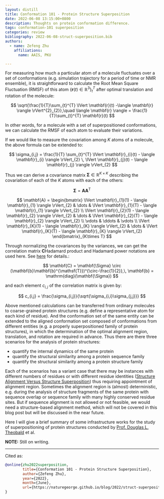 ```yaml
---
layout: distill
title: Conformation 101 - Protein Structure Superposition
date: 2022-06-08 13:15:00+0800
description: Thoughts on protein conformation difference.
tags: conformation-101 superposition
categories: review
bibliography: 2022-06-08-struct-superposition.bib
authors:
  - name: Zefeng Zhu
    affiliations:
      name: AAIS, PKU

---
```


For measuring how much a particular atom of a molecule fluctuates over a set of conformations (e.g. simulation trajectory for a period of time or NMR ensemble), it is straightforward to calculate the Root Mean Square Fluctuation (RMSF) of this atom $\lbrace \mathbf{r}(t) \in \mathbb{R}^{3} \rbrace_{t}^{T}$ after optimal translation and rotation of the molecule:

$$
\sqrt{\frac{1}{T}\sum_{t}^{T} \lVert \mathbf{r}(t) -\langle \mathbf{r} \rangle \rVert^{2}_{2}},\quad \langle \mathbf{r} \rangle = \frac{1}{T}\sum_{t}^{T} \mathbf{r}(t)
$$

In other words, for a molecule with a set of superpositioned conformations, we can calculate the RMSF of each atom to evaluate their variations.

If we would like to measure the covariation among $K$ atoms of a molecule,
the above formula can be extended to:

$$
\sigma_{i,j} = \frac{1}{T} \sum_{t}^{T} \lVert \mathbf{r}_{i}(t) - \langle \mathbf{r}_{i} \rangle \rVert_{2} \, \lVert \mathbf{r}_{j}(t) - \langle \mathbf{r}_{j} \rangle \rVert_{2}
$$

Thus we can derive a covariance matrix $\mathbf{\Sigma}\in \mathbb{R}^{K\times K}$ describing the covariation of each of the $K$ atoms with each of the others:

$$
\mathbf{\Sigma} = \mathbf{A} \mathbf{A}^{\mathsf{T}}
$$

$$
\mathbf{A} = \begin{bmatrix}
    \lVert \mathbf{r}_{1}(1) - \langle \mathbf{r}_{1} \rangle \rVert_{2} & \dots  & \lVert \mathbf{r}_{1}(T) - \langle \mathbf{r}_{1} \rangle \rVert_{2} \\
    \lVert \mathbf{r}_{2}(1) - \langle \mathbf{r}_{2} \rangle \rVert_{2} & \dots  & \lVert \mathbf{r}_{2}(T) - \langle \mathbf{r}_{2} \rangle \rVert_{2} \\
    \vdots & \ddots & \vdots \\
    \lVert \mathbf{r}_{K}(1) - \langle \mathbf{r}_{K} \rangle \rVert_{2} & \dots  & \lVert \mathbf{r}_{K}(T) - \langle \mathbf{r}_{K} \rangle \rVert_{2}
\end{bmatrix}_{K\times T}
$$

Through normalizing the covariances by the variances, we can get the correlation matrix $\mathbf{C}$<d-footnote>Hadamard product and Hadamard power notations are used here. See [here](https://en.wikipedia.org/wiki/Hadamard_product_(matrices)) for details.</d-footnote>:

$$
\mathbf{C} = \mathbf{\Sigma} \circ (\mathbf{b}\mathbf{b}^{\mathsf{T}})^{\circ-\frac{1}{2}},\, \mathbf{b} = \mathrm{diag}(\mathbf{\Sigma})
$$

and each element $c_{i,j}$ of the correlation matrix is given by:

$$
c_{i,j} = \frac{\sigma_{i,j}}{\sqrt{\sigma_{i,i}\sigma_{j,j}}}
$$

Above mentioned calculations can be transferred from ordinary molecules to coarse-grained protein structures (e.g. define a representative atom for each kind of residue). And the conformation set of the same entity can be extended to the aligned conformation set composed of conformations from different entities (e.g. a properly superpositioned family of protein structures), in which the determination of the optimal alignment region, translation, and rotation are required in advance. Thus there are there three scenarios for the analysis of protein structures:

* quantify the internal dynamics of the same protein
* quantify the structural similarity among a protein sequence family
* quantify the structural similarity among a protein structure family

Each of the scenarios has a variant case that there may be instances with different numbers of residues or with different residue identities ([Structure Alignment Versus Structure Superposition](https://link.springer.com/chapter/10.1007/978-3-642-27225-7_8))<d-cite key="TheobaldBook2012"></d-cite> thus requiring appointment of alignment region. Sometimes the alignment region is (almost) deterministic, e.g. during the analysis of structure fragments of the same protein with sequence overlap or sequence family with many highly conserved residue sites. But if sequence alignment is not allowed or not feasible, we would need a structure-based alignment method, which will not be covered in this blog post but will be discussed in the near future.

Here I will give a brief summary of some infrastructure works for the study of superpositioning of protein structures conducted by [Prof. Douglas L. Theobald](<https://theobald.brandeis.edu/people.php>) et al.<d-cite key="TheobaldSuperpose2006"></d-cite><d-cite key="TheobaldSuperposeSoftware2006"></d-cite><d-cite key="TheobaldSuperpose2008"></d-cite><d-cite key="TheobaldSuperpose2012"></d-cite><d-cite key="TheobaldSuperpose2019"></d-cite>

**NOTE:**
Still on writing.

***

Cited as:

```bibtex
@online{zhu2022superposition,
        title={Conformation 101 - Protein Structure Superposition},
        author={Zefeng Zhu},
        year={2022},
        month={June},
        url={https://naturegeorge.github.io/blog/2022/struct-superposition/},
}
```
